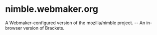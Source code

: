 nimble.webmaker.org
===================

A Webmaker-configured version of the mozilla/nimble project. -- An in-browser version of Brackets.
